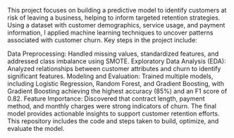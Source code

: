 This project focuses on building a predictive model to identify customers at risk of leaving a business, helping to inform targeted retention strategies. Using a dataset with customer demographics, service usage, and payment information, I applied machine learning techniques to uncover patterns associated with customer churn. Key steps in the project include:

Data Preprocessing: Handled missing values, standardized features, and addressed class imbalance using SMOTE.
Exploratory Data Analysis (EDA): Analyzed relationships between customer attributes and churn to identify significant features.
Modeling and Evaluation: Trained multiple models, including Logistic Regression, Random Forest, and Gradient Boosting, with Gradient Boosting achieving the highest accuracy (85%) and an F1 score of 0.82.
Feature Importance: Discovered that contract length, payment method, and monthly charges were strong indicators of churn.
The final model provides actionable insights to support customer retention efforts. This repository includes the code and steps taken to build, optimize, and evaluate the model.

